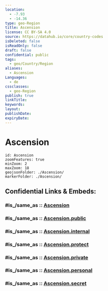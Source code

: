 ```yaml
---
location:
  - -7.93
  - -14.36
type: geo-Region
title: Ascension
license: CC BY-SA 4.0
source: https://datahub.io/core/country-codes
isDeleted: false
isReadOnly: false
draft: false
confidential: public
tags:
  - geo/Country/Region
aliases:
  - Ascension
Languages:
  - de
cssclasses:
  - geo-Region
publish: true
linkTitle:
keywords:
layout:
publishDate:
expiryDate:
---
```


# Ascension

```leaflet
id: Ascension
zoomFeatures: true 
minZoom: 2 
maxZoom: 18
geojsonFolder: ./Ascension/
markerFolder: ./Ascension/
```


## Confidential Links & Embeds: 

### #is_/same_as :: [Ascension](/_Standards/Earth/Continent/Africa/Africa~West/Saint_Helena/Counties/Ascension.md) 

### #is_/same_as :: [Ascension.public](/_public/Earth/Continent/Africa/Africa~West/Saint_Helena/Counties/Ascension.public.md) 

### #is_/same_as :: [Ascension.internal](/_internal/Earth/Continent/Africa/Africa~West/Saint_Helena/Counties/Ascension.internal.md) 

### #is_/same_as :: [Ascension.protect](/_protect/Earth/Continent/Africa/Africa~West/Saint_Helena/Counties/Ascension.protect.md) 

### #is_/same_as :: [Ascension.private](/_private/Earth/Continent/Africa/Africa~West/Saint_Helena/Counties/Ascension.private.md) 

### #is_/same_as :: [Ascension.personal](/_personal/Earth/Continent/Africa/Africa~West/Saint_Helena/Counties/Ascension.personal.md) 

### #is_/same_as :: [Ascension.secret](/_secret/Earth/Continent/Africa/Africa~West/Saint_Helena/Counties/Ascension.secret.md)

